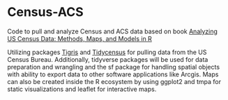 # Census-ACS

Code to pull and analyze Census and ACS data based on book [Analyzing US Census Data: Methods, Maps, and Models in R](https://walker-data.com/census-r/index.html)

Utilizing packages [Tigris](https://github.com/walkerke/tigris) and [Tidycensus](https://walker-data.com/tidycensus/) for pulling data from the US Census Bureau. Additionally, tidyverse packages will be used for data preparation and wrangling and the sf package for handling spatial objects with ability to export data to other software applications like Arcgis. Maps can also be created inside the R ecosystem by using ggplot2 and tmpa for static visualizations and leaflet for interactive maps.
